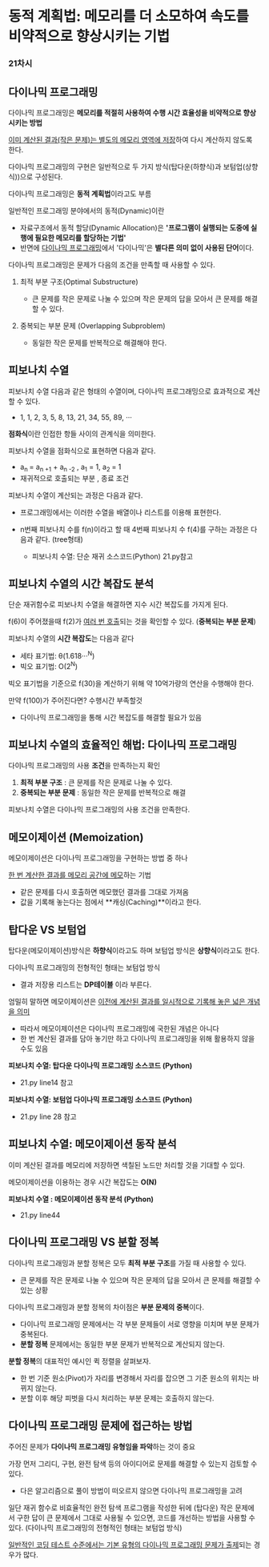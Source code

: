 # 동적 계획법: 메모리를 더 소모하여 속도를 비약적으로 향상시키는 기법

### 21차시

## 다이나믹 프로그래밍

다이나믹 프로그래밍은 **메모리를 적절히 사용하여 수행 시간 효율성을 비약적으로 향상시키는 방법**

<u>이미 계산된 결과(작은 문제)는 별도의 메모리 영역에 저장</u>하여 다시 계산하지 않도록 한다.

다이나믹 프로그래밍의 구현은 일반적으로 두 가지 방식(탑다운(하향식)과 보텀업(상향식))으로 구성된다.

다이나믹 프로그래밍은 **동적 계획법**이라고도 부름

일반적인 프로그래밍 분야에서의 동적(Dynamic)이란 

+ 자료구조에서 동적 할당(Dynamic Allocation)은 **'프로그램이 실행되는 도중에 실행에 필요한 메모리를 할당하는 기법'**
+ 반면에 <u>다이나믹 프로그래밍</u>에서 '다이나믹'은 **별다른 의미 없이 사용된 단어**이다.

다이나믹 프로그래밍은 문제가 다음의 조건을 만족할 때 사용할 수 있다.

1. 최적 부분 구조(Optimal Substructure)
   - 큰 문제를 작은 문제로 나눌 수 있으며 작은 문제의 답을 모아서 큰 문제를 해결할 수 있다.

2.  중복되는 부분 문제 (Overlapping Subproblem)
    - 동일한 작은 문제를 반복적으로 해결해야 한다.



## 피보나치 수열

피보나치 수열 다음과 같은 형태의 수열이며, 다이나믹 프로그래밍으로 효과적으로 계산할 수 있다.

- 1, 1, 2, 3, 5, 8, 13, 21, 34, 55, 89, ···

**점화식**이란 인접한 항들 사이의 관계식을 의미한다.

피보나치 수열을 점화식으로 표현하면 다음과 같다.

+ a<sub>n </sub>= a<sub>n +1</sub> + a<sub>n -2</sub>                  ,  a<sub>1</sub> = 1, a<sub>2 </sub>= 1
+ 재귀적으로 호출되는 부분 , 종료 조건

피보나치 수열이 계산되는 과정은 다음과 같다.

- 프로그래밍에서는 이러한 수열을 배열이나 리스트를 이용해 표현한다.

- n번째 피보나치 수를 f(n)이라고 할 때 4번째 피보나치 수 f(4)를 구하는 과정은 다음과 같다. (tree형태)
  - 피보나치 수열: 단순 재귀 소스코드(Python) 21.py참고



## 피보나치 수열의 시간 복잡도 분석

단순 재귀함수로 피보나치 수열을 해결하면 지수 시간 복잡도를 가지게 된다.

f(6)이 주어졌을때 f(2)가 <u>여러 번 호출</u>되는 것을 확인할 수 있다. (**중복되는 부분 문제**)

피보나치 수열의 **시간 복잡도**는 다음과 같다

+ 세타 표기법: θ(1.618···<sup>N</sup>)
+ 빅오 표기법: O(2<sup>N</sup>)

빅오 표기법을 기준으로 f(30)을 계산하기 위해 약 10억가량의 연산을 수행해야 한다.

만약 f(100)가 주어진다면? 수행시간 부족할것 

- 다이나믹 프로그래밍을 통해 시간 복잡도를 해결할 필요가 있음



## 피보나치 수열의 효율적인 해법: 다이나믹 프로그래밍

다이나믹 프로그래밍의 사용 **조건**을 만족하는지 확인

1. **최적 부분 구조** : 큰 문제를 작은 문제로 나눌 수 있다.
2. **중복되는 부분 문제** : 동일한 작은 문제를 반복적으로 해결

 피보나치 수열은 다이나믹 프로그래밍의 사용 조건을 만족한다.



## 메모이제이션 (Memoization)

메모이제이션은 다이나믹 프로그래밍을 구현하는 방법 중 하나

<u>한 번 계산한 결과를 메모리 공간에 메모</u>하는 기법

- 같은 문제를 다시 호출하면 메모했던 결과를 그대로 가져옴
- 값을 기록해 놓는다는 점에서 **캐싱(Caching)**이라고 한다.



## 탑다운 VS 보텀업

탑다운(메모이제이션)방식은 **하향식**이라고도 하며 보텀업 방식은 **상향식**이라고도 한다.

다이나믹 프로그래밍의 전형적인 형태는 보텀업 방식

- 결과 저장용 리스트는 **DP테이블** 이라 부른다.

엄밀히 말하면 메모이제이션은 <u>이전에 계산된 결과를 일시적으로 기록해 놓은 넓은 개념을 의미</u>

- 따라서 메모이제이션은 다이나믹 프로그래밍에 국한된 개념은 아니다
- 한 번 계산된 결과를 담아 놓기만 하고 다이나믹 프로그래밍을 위해 활용하지 않을 수도 있음



**피보나치 수열: 탑다운 다이나믹 프로그래밍 소스코드 (Python)**

- 21.py line14 참고

**피보나치 수열: 보텀업 다이나믹 프로그래밍 소스코드 (Python)**

- 21.py line 28 참고



## 피보나치 수열: 메모이제이션 동작 분석

이미 계산된 결과를 메모리에 저장하면 색칠된 노드만 처리할 것을 기대할 수 있다.

메모이제이션을 이용하는 경우 시간 복잡도는 **O(N)**

**피보나치 수열 : 메모이제이션 동작 분석 (Python)**

- 21.py line44



## 다이나믹 프로그래밍 VS 분할 정복

다이나믹 프로그래밍과 분할 정복은 모두 **최적 부분 구조**를 가질 때 사용할 수 있다.

- 큰 문제를 작은 문제로 나눌 수 있으며 작은 문제의 답을 모아서 큰 문제를 해결할 수 있는 상황

다이나믹 프로그래밍과 분할 정복의 차이점은 **부분 문제의 중복**이다.

- 다이나믹 프로그래밍 문제에서는 각 부분 문제들이 서로 영향을 미치며 부분 문제가 중복된다.
- **분할 정복** 문제에서는 동일한 부분 문제가 반복적으로 계산되지 않는다.

**분할 정복**의 대표적인 예시인 퀵 정렬을 살펴보자.

- 한 번 기준 원소(Pivot)가 자리를 변경해서 자리를 잡으면 그 기준 원소의 위치는 바뀌지 않는다.
- 분할 이후 해당 피벗을 다시 처리하는 부분 문제는 호출하지 않는다.



## 다이나믹 프로그래밍 문제에 접근하는 방법

주어진 문제가 **다이나믹 프로그래밍 유형임을 파악**하는 것이 중요

가장 먼저 그리디, 구현, 완전 탐색 등의 아이디어로 문제를 해결할 수 있는지 검토할 수 있다.

- 다은 알고리즘으로 풀이 방법이 떠오르지 않으면 다이나믹 프로그래밍을 고려

일단 재귀 함수로 비효율적인 완전 탐색 프로그램을 작성한 뒤에 (탑다운) 작은 문제에서 구한 답이 큰 문제에서 그대로 사용될 수 있으면, 코드를 개선하는 방법을 사용할 수 있다. (다이나믹 프로그래밍의 전형적인 형태는 보텀업 방식)

<u>일반적인 코딩 테스트 수준에서는 기본 유형의 다이나믹 프로그래밍 문제가 출제</u>되는 경우가 많다.